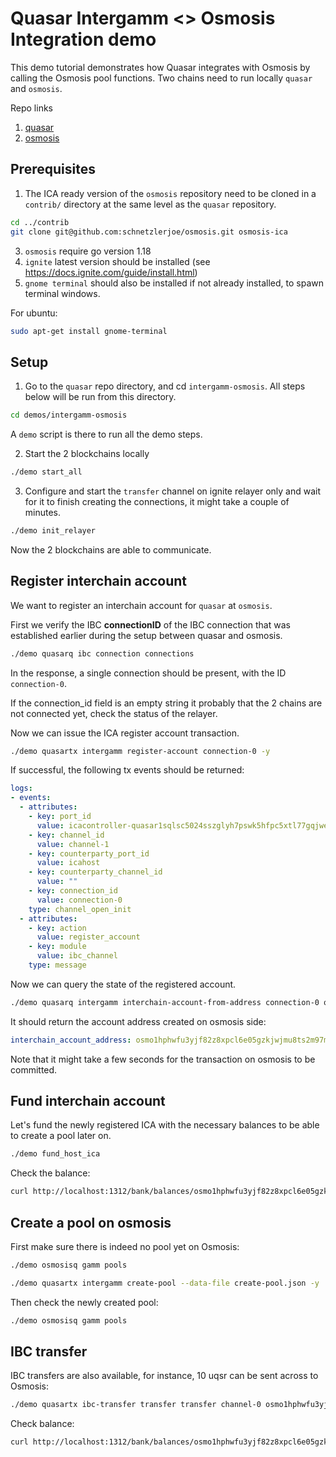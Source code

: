 # Quasar Intergamm <> Osmosis Integration demo

This demo tutorial demonstrates how Quasar integrates with Osmosis by calling the Osmosis pool functions. Two chains need to run locally `quasar` and `osmosis`.

Repo links
1. [quasar](https://github.com/quasar-finance/quasar)
2. [osmosis](https://github.com/osmosis-labs/osmosis)

## Prerequisites

1. The ICA ready version of the `osmosis` repository need to be cloned in a `contrib/` directory at the same level as the `quasar` repository.

```bash
cd ../contrib
git clone git@github.com:schnetzlerjoe/osmosis.git osmosis-ica
```

3. `osmosis` require go version 1.18
4. `ignite` latest version should be installed (see https://docs.ignite.com/guide/install.html)
5. `gnome terminal` should also be installed if not already installed, to spawn terminal windows.

For ubuntu:

```bash
sudo apt-get install gnome-terminal
```

## Setup

1. Go to the `quasar` repo directory, and cd `intergamm-osmosis`. All steps below will be run from this directory.

```bash
cd demos/intergamm-osmosis
```

A `demo` script is there to run all the demo steps.

2. Start the 2 blockchains locally

```bash
./demo start_all
```

3. Configure and start the `transfer` channel on ignite relayer only and wait for it to finish creating the connections, it might take a couple of minutes.

```bash
./demo init_relayer
```

Now the 2 blockchains are able to communicate.

## Register interchain account

We want to register an interchain account for `quasar` at `osmosis`.

First we verify the IBC **connectionID** of the IBC connection that was established earlier during the setup between quasar and osmosis.

```bash
./demo quasarq ibc connection connections
```

In the response, a single connection should be present, with the ID `connection-0`.

If the connection_id field is an empty string it probably that the 2 chains are not connected yet, check the status of the relayer.

Now we can issue the ICA register account transaction.

```bash
./demo quasartx intergamm register-account connection-0 -y
```

If successful, the following tx events should be returned:

```yaml
logs:
- events:
  - attributes:
    - key: port_id
      value: icacontroller-quasar1sqlsc5024sszglyh7pswk5hfpc5xtl77gqjwec
    - key: channel_id
      value: channel-1
    - key: counterparty_port_id
      value: icahost
    - key: counterparty_channel_id
      value: ""
    - key: connection_id
      value: connection-0
    type: channel_open_init
  - attributes:
    - key: action
      value: register_account
    - key: module
      value: ibc_channel
    type: message
```

Now we can query the state of the registered account.

```bash
./demo quasarq intergamm interchain-account-from-address connection-0 quasar1sqlsc5024sszglyh7pswk5hfpc5xtl77gqjwec
```

It should return the account address created on osmosis side:

```yaml
interchain_account_address: osmo1hphwfu3yjf82z8xpcl6e05gzkjwjmu8ts2m97mdk62feuqm77f2skm6qcy
```

Note that it might take a few seconds for the transaction on osmosis to be committed.

## Fund interchain account

Let's fund the newly registered ICA with the necessary balances to be able to create a pool later on.

```bash
./demo fund_host_ica
```

Check the balance:

```bash
curl http://localhost:1312/bank/balances/osmo1hphwfu3yjf82z8xpcl6e05gzkjwjmu8ts2m97mdk62feuqm77f2skm6qcy
```

## Create a pool on osmosis

First make sure there is indeed no pool yet on Osmosis:

```bash
./demo osmosisq gamm pools
```

```bash
./demo quasartx intergamm create-pool --data-file create-pool.json -y
```

Then check the newly created pool:

```bash
./demo osmosisq gamm pools
```

## IBC transfer

IBC transfers are also available, for instance, 10 uqsr can be sent across to Osmosis:

```bash
./demo quasartx ibc-transfer transfer transfer channel-0 osmo1hphwfu3yjf82z8xpcl6e05gzkjwjmu8ts2m97mdk62feuqm77f2skm6qcy 10uqsr
```

Check balance:

```bash
curl http://localhost:1312/bank/balances/osmo1hphwfu3yjf82z8xpcl6e05gzkjwjmu8ts2m97mdk62feuqm77f2skm6qcy
```
